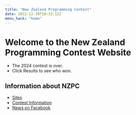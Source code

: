 ```yaml
---
title: "New Zealand Programming Contest"
date: 2022-12-30T10:33:12Z
menu_hack: "home"
---
```

# Welcome to the New Zealand Programming Contest Website

* The 2024 contest is over. 
* Click Results to see who won.

## Information about NZPC

* [Sites](/sites/)
* [Contest Information](/about/)
* [News on Facebook](https://www.facebook.com/groups/625379865871965)